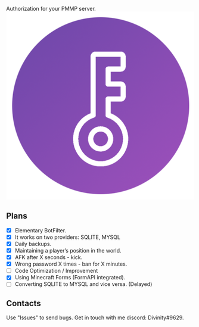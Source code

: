 Authorization for your PMMP server.
<br>
![logo_512](https://github.com/DeadZeta/RAuth/blob/master/icon.png)
## Plans
- [X] Elementary BotFilter.
- [X] It works on two providers: SQLITE, MYSQL
- [X] Daily backups.
- [X] Maintaining a player’s position in the world.
- [X] AFK after X seconds - kick.
- [X] Wrong password X times - ban for X minutes.
- [ ] Code Optimization / Improvement
- [X] Using Minecraft Forms (FormAPI integrated).
- [ ] Converting SQLITE to MYSQL and vice versa. (Delayed)
## Contacts
Use "Issues" to send bugs. Get in touch with me discord: Divinity#9629.
